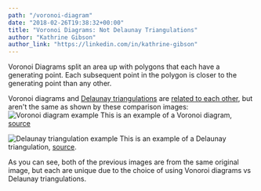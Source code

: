 ```yaml
---
path: "/voronoi-diagram"
date: "2018-02-26T19:38:32+00:00"
title: "Voronoi Diagrams: Not Delaunay Triangulations"
author: "Kathrine Gibson"
author_link: "https://linkedin.com/in/kathrine-gibson"
---
```

Voronoi Diagrams split an area up with polygons that each have a generating point. Each subsequent point in the polygon is closer to the generating point than any other.

Voronoi diagrams and [Delaunay triangulations](<http://bits.gumad.club/delaunay-triangulation/>)  are [related to each other](<https://www.cs.jhu.edu/~misha/Spring16/11.pdf>), but aren't the same as shown by these comparison images: ![Voronoi diagram example](http://www.preschern.org/detri/Vor2Dinc.png)
This is an example of a Voronoi diagram, [source](<http://www.preschern.org/detri/DeTri_en.html>)

![Delaunay triangulation example](http://www.preschern.org/detri/DeTri2Dinc.png)
This is an example of a Delaunay triangulation, [source](<http://www.preschern.org/detri/DeTri_en.html>).

As you can see, both of the previous images are from the same original image, but each are unique due to the choice of using Vonoroi diagrams vs Delaunay triangulations.
